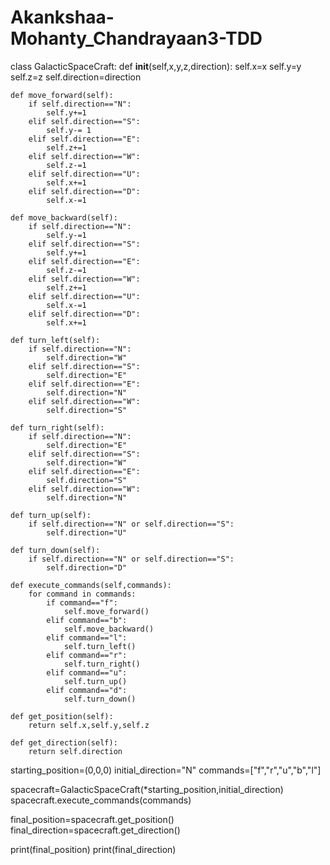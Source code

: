 # Akankshaa-Mohanty_Chandrayaan3-TDD
class GalacticSpaceCraft:
    def __init__(self,x,y,z,direction):
        self.x=x
        self.y=y
        self.z=z
        self.direction=direction

    def move_forward(self):
        if self.direction=="N":
            self.y+=1
        elif self.direction=="S":
            self.y-= 1
        elif self.direction=="E":
            self.z+=1
        elif self.direction=="W":
            self.z-=1
        elif self.direction=="U":
            self.x+=1
        elif self.direction=="D":
            self.x-=1

    def move_backward(self):
        if self.direction=="N":
            self.y-=1
        elif self.direction=="S":
            self.y+=1
        elif self.direction=="E":
            self.z-=1
        elif self.direction=="W":
            self.z+=1
        elif self.direction=="U":
            self.x-=1
        elif self.direction=="D":
            self.x+=1

    def turn_left(self):
        if self.direction=="N":
            self.direction="W"
        elif self.direction=="S":
            self.direction="E"
        elif self.direction=="E":
            self.direction="N"
        elif self.direction=="W":
            self.direction="S"

    def turn_right(self):
        if self.direction=="N":
            self.direction="E"
        elif self.direction=="S":
            self.direction="W"
        elif self.direction=="E":
            self.direction="S"
        elif self.direction=="W":
            self.direction="N"

    def turn_up(self):
        if self.direction=="N" or self.direction=="S":
            self.direction="U"

    def turn_down(self):
        if self.direction=="N" or self.direction=="S":
            self.direction="D"

    def execute_commands(self,commands):
        for command in commands:
            if command=="f":
                self.move_forward()
            elif command=="b":
                self.move_backward()
            elif command=="l":
                self.turn_left()
            elif command=="r":
                self.turn_right()
            elif command=="u":
                self.turn_up()
            elif command=="d":
                self.turn_down()

    def get_position(self):
        return self.x,self.y,self.z

    def get_direction(self):
        return self.direction


starting_position=(0,0,0)
initial_direction="N"
commands=["f","r","u","b","l"]

spacecraft=GalacticSpaceCraft(*starting_position,initial_direction)
spacecraft.execute_commands(commands)

final_position=spacecraft.get_position()
final_direction=spacecraft.get_direction()

print(final_position)
print(final_direction)

